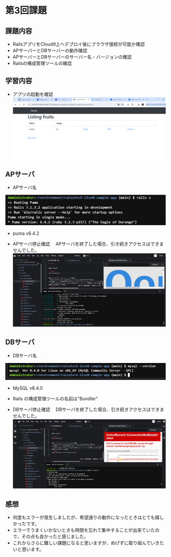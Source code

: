 # 第3回課題　
## 課題内容
- RailsアプリをCloud9上へデプロイ後にブラウザ接続が可能か確認
- APサーバーとDBサーバーの動作確認
- APサーバーとDBサーバーのサーバー名・バージョンの確認
- Railsの構成管理ツールの確認

## 学習内容

- アプリの起動を確認
![サンプルアプリ起動確認](/image/lecture03/sample-app.png)


## APサーバ
- APサーバ名

![AP SERVER名](/image/lecture03/AP_SERVER_name.png)
- puma v6.4.2

- APサーバ停止確認
　APサーバを終了した場合、引き続きアクセスはできませんでした。
![AP SERVER 停止確認](/image/lecture03/AP_SERVER_STOP.png)

## DBサーバ
- DBサーバ名

![DB SERVER名](/image/lecture03/DB_SERVE_name.png)

- MySQL v8.4.0
- Rails の構成管理ツールの名前は"Bundler"

- DBサーバ停止確認
　DBサーバを終了した場合、引き続きアクセスはできませんでした。
![DB SERVER 停止確認](/image/lecture03/DB_SERVER_STOP.png)

## 感想
- 何度もエラーが発生しましたが、希望通りの動作になったときはとても嬉しかったです。
- エラーでうまくいかないときも時間を忘れて集中することが出来ていたので、その点も良かったと感じました。
- これからさらに難しい課題になると思いますが、めげずに取り組んでいきたいと思います。
